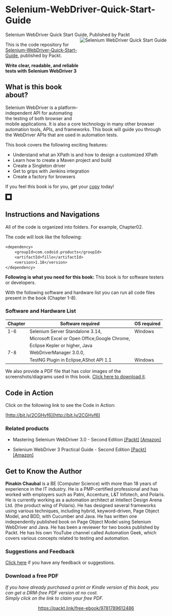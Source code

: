 


# Selenium-WebDriver-Quick-Start-Guide
Selenium WebDriver Quick Start Guide, Published by Packt
<a href="https://www.packtpub.com/web-development/selenium-webdriver-quick-start-guide?utm_source=github&utm_medium=repository&utm_campaign=9781789612486"><img src="https://www.packtpub.com/sites/default/files/B11993.png" alt="Selenium WebDriver Quick Start Guide" height="256px" align="right"></a>

This is the code repository for [Selenium-WebDriver-Quick-Start-Guide](https://www.packtpub.com/web-development/selenium-webdriver-quick-start-guide?utm_source=github&utm_medium=repository&utm_campaign=9781789612486), published by Packt.

**Write clear, readable, and reliable tests with Selenium WebDriver 3**

## What is this book about?
Selenium WebDriver is a platform-independent API for automating the testing of both browser and mobile applications. It is also a core technology in many other browser automation tools, APIs, and frameworks. This book will guide you through the WebDriver APIs that are used in automation tests.

This book covers the following exciting features: 
* Understand what an XPath is and how to design a customized XPath
* Learn how to create a Maven project and build
* Create a Singleton driver
* Get to grips with Jenkins integration
* Create a factory for browsers

If you feel this book is for you, get your [copy](https://www.amazon.com/dp/1789612489) today!

<a href="https://www.packtpub.com/?utm_source=github&utm_medium=banner&utm_campaign=GitHubBanner"><img src="https://raw.githubusercontent.com/PacktPublishing/GitHub/master/GitHub.png" 
alt="https://www.packtpub.com/" border="5" /></a>


## Instructions and Navigations
All of the code is organized into folders. For example, Chapter02.

The code will look like the following:
```
<dependency>
    <groupId>com.codoid.products</groupId>
    <artifactId>fillo</artifactId>
    <version>1.18</version>
</dependency>
```

**Following is what you need for this book:**
This book is for software testers or developers.

With the following software and hardware list you can run all code files present in the book (Chapter 1-8).

### Software and Hardware List

| Chapter  | Software required                             |        OS required  |
| -------- | ----------------------------------------------| --------------------|
| 1-6      |Selenium Server Standalone 3.14,               |        Windows      |
|          | Microsoft Excel or Open Office,Google Chrome, |                     |
|          | Eclipse Kepler or higher, Java                |                     |
| 7-8      | WebDriverManager 3.0.0,                       |                     |
|          | TestNG Plugin in Eclipse,AShot API 1.1        |          Windows    |



We also provide a PDF file that has color images of the screenshots/diagrams used in this book. [Click here to download it](https://www.packtpub.com/sites/default/files/downloads/9781789612486_ColorImages.pdf).

## Code in Action

Click on the following link to see the Code in Action:

[http://bit.ly/2CGHvf6](http://bit.ly/2CGHvf6)

### Related products <Other books you may enjoy>
* Mastering Selenium WebDriver 3.0 - Second Edition [[Packt]](https://www.packtpub.com/web-development/mastering-selenium-webdriver-30-second-edition?utm_source=github&utm_medium=repository&utm_campaign=9781788299671) [[Amazon]](https://www.amazon.com/dp/1788299671)

* Selenium WebDriver 3 Practical Guide - Second Edition [[Packt]](https://www.packtpub.com/web-development/selenium-webdriver-3-practical-guide-second-edition?utm_source=github&utm_medium=repository&utm_campaign=9781788999762) [[Amazon]](https://www.amazon.com/dp/1788999762)

## Get to Know the Author

**Pinakin Chaubal**
is a BE (Computer Science) with more than 18 years of experience in the IT industry. He is a PMP-certified professional and has worked with employers such as Patni, Accenture, L&T Infotech, and Polaris. He is currently working as a automation architect at Intellect Design Arena Ltd. (the product wing of Polaris). He has designed several frameworks using various techniques, including hybrid, keyword-driven, Page Object Model, and BDD, with Cucumber and Java. He has written one independently published book on Page Object Model using Selenium WebDriver and Java. He has been a reviewer for two books published by Packt. He has his own YouTube channel called Automation Geek, which covers various concepts related to testing and automation.



### Suggestions and Feedback
[Click here](https://docs.google.com/forms/d/e/1FAIpQLSdy7dATC6QmEL81FIUuymZ0Wy9vH1jHkvpY57OiMeKGqib_Ow/viewform) if you have any feedback or suggestions.
### Download a free PDF

 <i>If you have already purchased a print or Kindle version of this book, you can get a DRM-free PDF version at no cost.<br>Simply click on the link to claim your free PDF.</i>
<p align="center"> <a href="https://packt.link/free-ebook/9781789612486">https://packt.link/free-ebook/9781789612486 </a> </p>